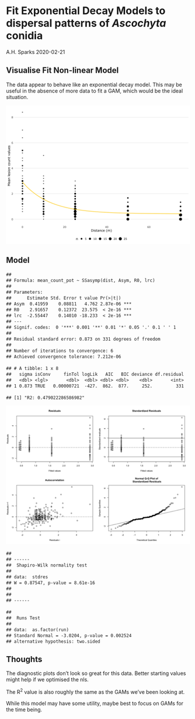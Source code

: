 Fit Exponential Decay Models to dispersal patterns of *Ascochyta*
conidia
================
A.H. Sparks
2020-02-21

## Visualise Fit Non-linear Model

The data appear to behave like an exponential decay model. This may be
useful in the absence of more data to fit a GAM, which would be the
ideal situation.

![](Exponential_files/figure-gfm/dist-1.png)<!-- -->

## Model

    ## 
    ## Formula: mean_count_pot ~ SSasymp(dist, Asym, R0, lrc)
    ## 
    ## Parameters:
    ##      Estimate Std. Error t value Pr(>|t|)    
    ## Asym  0.41959    0.08811   4.762 2.87e-06 ***
    ## R0    2.91657    0.12372  23.575  < 2e-16 ***
    ## lrc  -2.55447    0.14010 -18.233  < 2e-16 ***
    ## ---
    ## Signif. codes:  0 '***' 0.001 '**' 0.01 '*' 0.05 '.' 0.1 ' ' 1
    ## 
    ## Residual standard error: 0.873 on 331 degrees of freedom
    ## 
    ## Number of iterations to convergence: 6 
    ## Achieved convergence tolerance: 7.212e-06

    ## # A tibble: 1 x 8
    ##   sigma isConv     finTol logLik   AIC   BIC deviance df.residual
    ##   <dbl> <lgl>       <dbl>  <dbl> <dbl> <dbl>    <dbl>       <int>
    ## 1 0.873 TRUE   0.00000721  -427.  862.  877.     252.         331

    ## [1] "R2: 0.479022286586982"

![](Exponential_files/figure-gfm/unnamed-chunk-1-1.png)<!-- -->

    ## 
    ## ------
    ##  Shapiro-Wilk normality test
    ## 
    ## data:  stdres
    ## W = 0.87547, p-value = 8.61e-16
    ## 
    ## 
    ## ------

    ## 
    ##  Runs Test
    ## 
    ## data:  as.factor(run)
    ## Standard Normal = -3.0204, p-value = 0.002524
    ## alternative hypothesis: two.sided

## Thoughts

The diagnostic plots don’t look so great for this data. Better starting
values might help if we optimised the nls.

The R<sup>2</sup> value is also roughly the same as the GAMs we’ve been
looking at.

While this model may have some utility, maybe best to focus on GAMs for
the time being.
